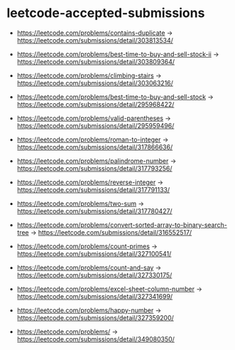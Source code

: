 # leetcode-accepted-submissions

- https://leetcode.com/problems/contains-duplicate -> https://leetcode.com/submissions/detail/303813534/
- https://leetcode.com/problems/best-time-to-buy-and-sell-stock-ii -> https://leetcode.com/submissions/detail/303809364/
- https://leetcode.com/problems/climbing-stairs -> https://leetcode.com/submissions/detail/303063216/
- https://leetcode.com/problems/best-time-to-buy-and-sell-stock -> https://leetcode.com/submissions/detail/295968422/
- https://leetcode.com/problems/valid-parentheses -> https://leetcode.com/submissions/detail/295959496/

- https://leetcode.com/problems/roman-to-integer -> https://leetcode.com/submissions/detail/317866636/
- https://leetcode.com/problems/palindrome-number -> https://leetcode.com/submissions/detail/317793256/
- https://leetcode.com/problems/reverse-integer -> https://leetcode.com/submissions/detail/317791133/
- https://leetcode.com/problems/two-sum -> https://leetcode.com/submissions/detail/317780427/
- https://leetcode.com/problems/convert-sorted-array-to-binary-search-tree -> https://leetcode.com/submissions/detail/316552517/
- https://leetcode.com/problems/count-primes -> https://leetcode.com/submissions/detail/327100541/
- https://leetcode.com/problems/count-and-say -> https://leetcode.com/submissions/detail/327330175/
- https://leetcode.com/problems/excel-sheet-column-number -> https://leetcode.com/submissions/detail/327341699/
- https://leetcode.com/problems/happy-number -> https://leetcode.com/submissions/detail/327359200/

- https://leetcode.com/problems/ -> https://leetcode.com/submissions/detail/349080350/